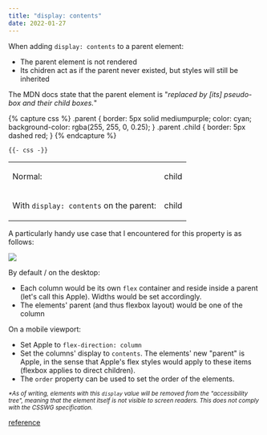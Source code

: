 ```yaml
---
title: "display: contents"
date: 2022-01-27
---
```


When adding `display: contents` to a parent element:

- The parent element is not rendered
- Its chidren act as if the parent never existed, but styles will still be inherited

The MDN docs state that the parent element is "*replaced by [its] pseudo-box and their child boxes.*"

{% capture css %}
.parent {
	border: 5px solid mediumpurple;
	color: cyan;
	background-color: rgba(255, 255, 0, 0.25);
}
.parent .child {
	border: 5px dashed red;
}
{% endcapture %}

<style>
	{{- css | scssify -}}
</style>

```css
{{- css -}}
```

<table>
	<tr>
		<td><p>Normal:</p></td>
		<td><div class='parent'><div class='child'>child</div></div></td>
	</tr>
	<tr>
		<td><p>With <code>display: contents</code> on the parent:</p></td>
		<td><div class='parent' style='display:contents'><div class='child'>child</div></div></td>
	</tr>
</table>

A particularly handy use case that I encountered for this property is as follows:

<div style="overflow-x:auto">
	<img class="dark-invert" src="{{ 'assets/img/flow.png' | relative_url }}">
</div>

<small class="mobile-only muted">*The image horizontally scrolls if on mobile*</small>

By default / on the desktop:
* Each column would be its own `flex` container and reside inside a parent (let's call this Apple). Widths would be set accordingly.
* The elements' parent (and thus flexbox layout) would be one of the column

On a mobile viewport:
* Set Apple to `flex-direction: column`
* Set the columns' display to `contents`. The elements' new "parent" is Apple, in the sense that Apple's flex styles would apply to these items (flexbox applies to direct children).
* The `order` property can be used to set the order of the elements.

<small class="muted">*\*As of writing, elements with this `display` value will be removed from the "accessibility tree", meaning that the element itself is not visible to screen readers. This does not comply with the CSSWG specification.*</small>

[reference](https://developer.mozilla.org/en-US/docs/Web/CSS/display-box)


<style>
.note table {
	width: 100%;
	max-width: 100%;
	display: revert;
}
table td:nth-child(1) {
	width: min-content;
}
.mobile-only {
	display: none;
}
@media (max-width: 660px) {
	table td {
		display: block;
		width: revert !important;
	}
	.mobile-only {
		display: block !important;
	}
}
.note img {
	max-width: min(100%,800px);
	max-height: revert;
	min-height: revert;
	min-width: 500px;
}
</style>
